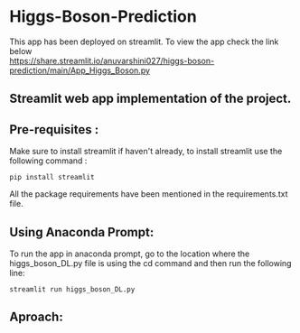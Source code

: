 # Higgs-Boson-Prediction

This app has been deployed on streamlit. To view the app check the link below <br>
https://share.streamlit.io/anuvarshini027/higgs-boson-prediction/main/App_Higgs_Boson.py

## Streamlit web app implementation of the project. 

## Pre-requisites :

Make sure to install streamlit if haven't already, to install streamlit use the following command :

```
pip install streamlit
```
All the package requirements have been mentioned in the requirements.txt file. 

## Using Anaconda Prompt:

To run the app in anaconda prompt, go to the location where the higgs_boson_DL.py file is using the cd command and then run the following line:

```
streamlit run higgs_boson_DL.py
```
## Aproach:
